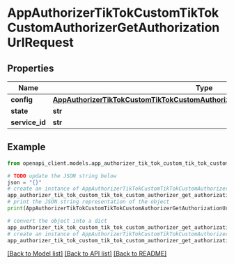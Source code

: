 # AppAuthorizerTikTokCustomTikTokCustomAuthorizerGetAuthorizationUrlRequest


## Properties

Name | Type | Description | Notes
------------ | ------------- | ------------- | -------------
**config** | [**AppAuthorizerTikTokCustomTikTokCustomAuthorizerGetAuthorizationUrlRequestConfig**](AppAuthorizerTikTokCustomTikTokCustomAuthorizerGetAuthorizationUrlRequestConfig.md) |  | 
**state** | **str** |  | [optional] 
**service_id** | **str** |  | [optional] 

## Example

```python
from openapi_client.models.app_authorizer_tik_tok_custom_tik_tok_custom_authorizer_get_authorization_url_request import AppAuthorizerTikTokCustomTikTokCustomAuthorizerGetAuthorizationUrlRequest

# TODO update the JSON string below
json = "{}"
# create an instance of AppAuthorizerTikTokCustomTikTokCustomAuthorizerGetAuthorizationUrlRequest from a JSON string
app_authorizer_tik_tok_custom_tik_tok_custom_authorizer_get_authorization_url_request_instance = AppAuthorizerTikTokCustomTikTokCustomAuthorizerGetAuthorizationUrlRequest.from_json(json)
# print the JSON string representation of the object
print(AppAuthorizerTikTokCustomTikTokCustomAuthorizerGetAuthorizationUrlRequest.to_json())

# convert the object into a dict
app_authorizer_tik_tok_custom_tik_tok_custom_authorizer_get_authorization_url_request_dict = app_authorizer_tik_tok_custom_tik_tok_custom_authorizer_get_authorization_url_request_instance.to_dict()
# create an instance of AppAuthorizerTikTokCustomTikTokCustomAuthorizerGetAuthorizationUrlRequest from a dict
app_authorizer_tik_tok_custom_tik_tok_custom_authorizer_get_authorization_url_request_from_dict = AppAuthorizerTikTokCustomTikTokCustomAuthorizerGetAuthorizationUrlRequest.from_dict(app_authorizer_tik_tok_custom_tik_tok_custom_authorizer_get_authorization_url_request_dict)
```
[[Back to Model list]](../README.md#documentation-for-models) [[Back to API list]](../README.md#documentation-for-api-endpoints) [[Back to README]](../README.md)


